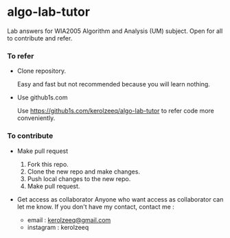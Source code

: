 # algo-lab-tutor

Lab answers for WIA2005 Algorithm and Analysis (UM) subject. Open for all to contribute and refer.

### To refer
- Clone repository.

    Easy and fast but not recommended because you will learn nothing.
- Use github1s.com 

    Use https://github1s.com/kerolzeeq/algo-lab-tutor to refer code more conveniently.

### To contribute

- Make pull request
    1. Fork this repo.
    2. Clone the new repo and make changes.
    3. Push local changes to the new repo.
    4. Make pull request.

- Get access as collaborator
    Anyone who want access as collaborator can let me know. If you don't have my contact, contact me :
    
    -   email : kerolzeeq@gmail.com
    -   instagram : kerolzeeq
